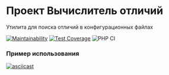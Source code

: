 # Проект Вычислитель отличий

Утилита для поиска отличий в конфигурационных файлах

[![Maintainability](https://api.codeclimate.com/v1/badges/d48186371d0eb775fb99/maintainability)](https://codeclimate.com/github/matveevsa/php-project-lvl2/maintainability) [![Test Coverage](https://api.codeclimate.com/v1/badges/d48186371d0eb775fb99/test_coverage)](https://codeclimate.com/github/matveevsa/php-project-lvl2/test_coverage) ![PHP CI](https://github.com/matveevsa/php-project-lvl2/workflows/PHP%20CI/badge.svg)

### Пример использования

[![asciicast](https://asciinema.org/a/nKIf9cQfoSicLFXQGVSTQcKZ6.svg)](https://asciinema.org/a/nKIf9cQfoSicLFXQGVSTQcKZ6)

